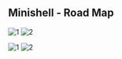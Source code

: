 ## Minishell - Road Map

![1](https://user-images.githubusercontent.com/73845925/218672761-a58b95cb-d434-49db-a42e-2c89af2be718.jpg)
![2](https://user-images.githubusercontent.com/73845925/218672751-7076356a-8693-4a3b-a199-9051440b0295.jpg)


![1](https://user-images.githubusercontent.com/73845925/209854341-dc329075-ba82-4127-8d67-3960aa2c326c.png)
![2](https://user-images.githubusercontent.com/73845925/209854348-c712f158-3bc2-408e-a029-339f9e8756cd.png)

